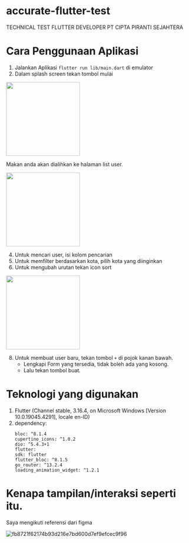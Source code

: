 # accurate-flutter-test
TECHNICAL TEST FLUTTER DEVELOPER PT CIPTA PIRANTI SEJAHTERA

# Cara Penggunaan Aplikasi
1. Jalankan Aplikasi `flutter run lib/main.dart` di emulator
2. Dalam splash screen tekan tombol mulai
  <img src="https://github.com/wanzrb/accurate-flutter-test/assets/77485523/de8f0e21-0d75-4562-9524-6f8595b6256b" width="200"  />

  Makan anda akan dialihkan ke halaman list user.

  <img src="https://github.com/wanzrb/accurate-flutter-test/assets/77485523/ffb232ac-0690-4d18-b0a5-fb7f075b7b03" width="200"  />

4. Untuk mencari user, isi kolom pencarian
5. Untuk memfilter berdasarkan kota, pilih kota yang diinginkan
6. Untuk mengubah urutan tekan icon sort

  <img src="https://github.com/wanzrb/accurate-flutter-test/assets/77485523/928e43f5-6dc8-412e-9189-8ceec6b5ef27" width="200"  />
  
8. Untuk membuat user baru, tekan tombol `+` di pojok kanan bawah.
   - Lengkapi Form yang tersedia, tidak boleh ada yang kosong.
   - Lalu tekan tombol buat.

# Teknologi yang digunakan
1. Flutter (Channel stable, 3.16.4, on Microsoft Windows [Version 10.0.19045.4291], locale en-ID)
2. dependency:
   ```
   bloc: ^8.1.4
   cupertino_icons: ^1.0.2
   dio: ^5.4.3+1
   flutter:
   sdk: flutter
   flutter_bloc: ^8.1.5
   go_router: ^13.2.4
   loading_animation_widget: ^1.2.1
    ```

# Kenapa tampilan/interaksi seperti itu.
Saya mengikuti referensi dari figma 

![fb8721f62174b93d216e7bd600d7ef9efcec9f96](https://github.com/wanzrb/accurate-flutter-test/assets/77485523/7776aa2b-33da-468c-b944-aa59948d546f)

